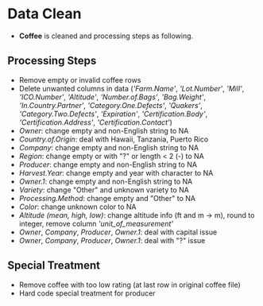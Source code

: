﻿# Data Clean
- **Coffee** is cleaned and processing steps as following.

## Processing Steps
- Remove empty or invalid coffee rows
- Delete unwanted columns in data 
    (*'Farm.Name'*, *'Lot.Number'*, *'Mill'*, *'ICO.Number'*, *'Altitude'*, *'Number.of.Bags'*, *'Bag.Weight'*,
     *'In.Country.Partner'*, *'Category.One.Defects'*, *'Quakers'*, *'Category.Two.Defects'*, *'Expiration'*, 
     *'Certification.Body'*, *'Certification.Address'*, *'Certification.Contact'*)
- *Owner*: change empty and non-English string to NA
- *Country.of.Origin*: deal with Hawaii, Tanzania, Puerto Rico
- *Company*: change empty and non-English string to NA
- *Region*: change empty or with "?" or length < 2 (-) to NA
- *Producer*: change empty and non-English string to NA
- *Harvest.Year*: change empty and year with character to NA
- *Owner.1*: change empty and non-English string to NA
- *Variety*: change "Other" and unknown variety to NA
- *Processing.Method*: change empty and "Other" to NA
- *Color*: change unknown color to NA
- *Altitude (mean, high, low)*: change altitude info (ft and m -> m), round to integer, remove column *'unit_of_measurement'*
- *Owner*, *Company*, *Producer*, *Owner.1*: deal with capital issue
- *Owner*, *Company*, *Producer*, *Owner.1*: deal with "?" issue

## Special Treatment
- Remove coffee with too low rating (at last row in original coffee file)
- Hard code special treatment for producer
